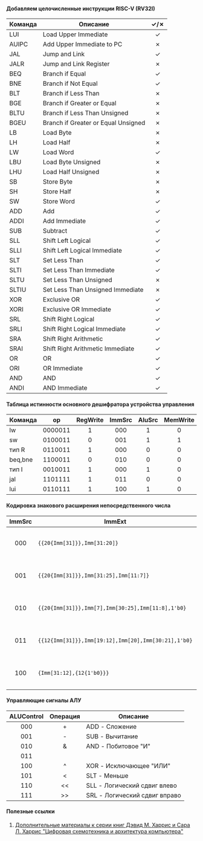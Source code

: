 #### Добавляем целочисленные инструкции RISC-V (RV32I)
| Команда | Описание                            |&check;/&cross;|
|---------|-------------------------------------|:-------------:|
| LUI     | Load Upper Immediate                | &check;       |
| AUIPC   | Add Upper Immediate to PC           | &cross;       |
| JAL     | Jump and Link                       | &check;       |
| JALR    | Jump and Link Register              | &cross;       |
| BEQ     | Branch if Equal                     | &check;       |
| BNE     | Branch if Not Equal                 | &check;       |
| BLT     | Branch if Less Than                 | &cross;       |
| BGE     | Branch if Greater or Equal          | &cross;       |
| BLTU    | Branch if Less Than Unsigned        | &cross;       |
| BGEU    | Branch if Greater or Equal Unsigned | &cross;       |
| LB      | Load Byte                           | &cross;       |
| LH      | Load Half                           | &cross;       |
| LW      | Load Word                           | &check;       |
| LBU     | Load Byte Unsigned                  | &cross;       |
| LHU     | Load Half Unsigned                  | &cross;       |
| SB      | Store Byte                          | &cross;       |
| SH      | Store Half                          | &cross;       |
| SW      | Store Word                          | &check;       |
| ADD     | Add                                 | &check;       |
| ADDI    | Add Immediate                       | &check;       |
| SUB     | Subtract                            | &check;       |
| SLL     | Shift Left Logical                  | &check;       |
| SLLI    | Shift Left Logical Immediate        | &check;       |
| SLT     | Set Less Than                       | &check;       |
| SLTI    | Set Less Than Immediate             | &check;       |
| SLTU    | Set Less Than Unsigned              | &cross;       |
| SLTIU   | Set Less Than Unsigned Immediate    | &cross;       |
| XOR     | Exclusive OR                        | &check;       |
| XORI    | Exclusive OR Immediate              | &check;       |
| SRL     | Shift Right Logical                 | &check;       |
| SRLI    | Shift Right Logical Immediate       | &check;       |
| SRA     | Shift Right Arithmetic              | &check;       |
| SRAI    | Shift Right Arithmetic Immediate    | &check;       |
| OR      | OR                                  | &check;       |
| ORI     | OR Immediate                        | &check;       |
| AND     | AND                                 | &check;       |
| ANDI    | AND Immediate                       | &check;       |

#### Таблица истинности основного дешифратора устройства управления
|Команда|  op   |RegWrite|ImmSrc|AluSrc|MemWrite|ResultSrc|Branch|ALUOp|Jump|
|-------|:-----:|:------:|:----:|:----:|:------:|:-------:|:----:|:---:|:--:|
| lw    |0000011| 1      | 000  | 1    | 0      | 01      | 0    | 00  | 0  |
| sw    |0100011| 0      | 001  | 1    | 1      | 00      | 0    | 00  | 0  |
| тип R |0110011| 1      | 000  | 0    | 0      | 00      | 0    | 10  | 0  |
|beq,bne|1100011| 0      | 010  | 0    | 0      | 00      | 1    | 01  | 0  |
| тип I |0010011| 1      | 000  | 1    | 0      | 00      | 0    | 10  | 0  |
| jal   |1101111| 1      | 011  | 0    | 0      | 10      | 0    | 00  | 1  |
| lui   |0110111| 1      | 100  | 1    | 0      | 00      | 0    | 00  | 0  |

#### Кодировка знакового расширения непосредственного числа
|ImmSrc| ImmExt                                                        |Тип| Описание                    |
|:----:|---------------------------------------------------------------|:-:|:---------------------------:|
| 000  |<code>{{20{Imm[31]}},Imm[31:20]}</code>                        | I |12-битная константа со знаком|
| 001  |<code>{{20{Imm[31]}},Imm[31:25],Imm[11:7]}</code>              | S |12-битная константа со знаком|
| 010  |<code>{{20{Imm[31]}},Imm[7],Imm[30:25],Imm[11:8],1'b0}</code>  | B |13-битная константа со знаком|
| 011  |<code>{{12{Imm[31]}},Imm[19:12],Imm[20],Imm[30:21],1'b0}</code>| J |21-битная константа со знаком|
| 100  |<code>{Imm[31:12],{12{1'b0}}}</code>                           | U |20-битная константа без знака|

#### Управляющие сигналы АЛУ
|ALUControl| Операция | Описание                    |
|:--------:|:--------:|-----------------------------|
| 000      | +        |ADD - Сложение               |
| 001      | -        |SUB - Вычитание              |
| 010      | &        |AND - Побитовое "И"          |
| 011      | |        |OR  - Побитовое "ИЛИ"        |
| 100      | ^        |XOR - Исключающее "ИЛИ"      |
| 101      | <        |SLT - Меньше                 |
| 110      | <<       |SLL - Логический сдвиг влево |
| 111      | >>       |SRL - Логический сдвиг вправо|

#### Полезные ссылки
1. [Дополнительные материалы к серии книг Дэвид М. Харрис и Сара Л. Харрис "Цифровая схемотехника и архитектура компьютера"](https://pages.hmc.edu/harris/ddca/)